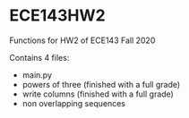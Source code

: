 # ECE143HW2
Functions for HW2 of ECE143 Fall 2020

Contains 4 files:

- main.py
- powers of three (finished with a full grade)
- write columns (finished with a full grade)
- non overlapping sequences
